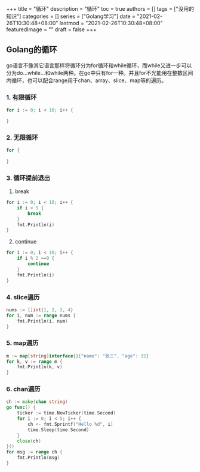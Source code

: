 +++
title = "循环"
description = "循环"
toc = true
authors = []
tags = ["没用的知识"]
categories = []
series = ["Golang学习"]
date =  "2021-02-26T10:30:48+08:00"
lastmod = "2021-02-26T10:30:48+08:00"
featuredImage = ""
draft = false
+++

## Golang的循环

go语言不像其它语言那样将循环分为for循环和while循环，而while又进一步可以分为do...while...和while两种。在go中只有for一种。并且for不光能用在整数区间内循环，也可以配合range用于chan、array、slice、map等的遍历。
### 1. 有限循环

```go
for i := 0; i < 10; i++ {

}
```
### 2. 无限循环

```go
for {
    
}
```

### 3. 循环提前退出

1. break

```go
for i := 0; i < 10; i++ {
    if i > 5 {
        break
    }
    fmt.Println(i)
}
```

2. continue

```go
for i := 0; i < 10; i++ {
    if i % 2 ==0 {
        continue
    }
    fmt.Println(i)
}
```

### 4. slice遍历

```go
nums := []int{1, 2, 3, 4}
for i, num := range nums {
    fmt.Println(i, num)
} 
```

### 5. map遍历

```go
m := map[string]interface{}{"name": "张三", "age": 32}
for k, v := range m {
    fmt.Println(k, v)
}
```

### 6. chan遍历

```go
ch := make(chan string)
go func() {
    ticker := time.NewTicker(time.Second)
    for i := 0; i < 5; i++ {
        ch <- fmt.Sprintf("Hello %d", i)
        time.Sleep(time.Second)
    } 
    close(ch)
}()
for msg := range ch {
    fmt.Println(msg)
}
```